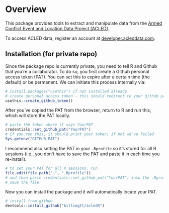 
<!-- README.md is generated from README.Rmd. Please edit that file -->

# Overview

This package provides tools to extract and manipulate data from the
[Armed Conflict Event and Location Data Project
(ACLED)](https://acleddata.com/).

To access ACLED data, register an account at
[developer.acleddata.com](developer.acleddata.com).

## Installation (for private repo)

Since the package repo is currently private, you need to tell R and
Github that you’re a collaborator. To do so, you first create a Github
personal access token (PAT). You can set this to expire after a certain
time (the default) or be permanent. We can initiate this process
internally via:

``` r
# install.packages("usethis") if not installed already
# create personal access token - this should redirect to your github page where you can copy the token
usethis::create_github_token()
```

After you’ve copied the PAT from the browser, return to R and run this,
which will store the PAT locally.

``` r
# paste the token where it says YourPAT
credentials::set_github_pat("YourPAT")
# if you run this, it should print your token; if not we've failed
Sys.getenv("GITHUB_PAT")
```

I recommend also setting the PAT in your `.Rprofile` so it’s stored for
all R sessions (i.e., you don’t have to save the PAT and paste it in
each time you re-install).

``` r
# to set your PAT for all R sessions, run
file.edit(file.path("~", ".Rprofile"))
# and then paste credentials::set_github_pat("YourPAT") into the .Rprofile script
# save the file
```

Now you can install the package and it will automatically locate your
PAT.

``` r
# install from github
devtools::install_github("billingtt/acledR")
```

